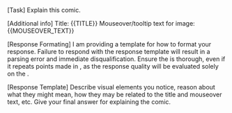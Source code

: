 [Task]
Explain this comic.

[Additional info]
Title: {{TITLE}}
Mouseover/tooltip text for image: {{MOUSEOVER_TEXT}}

[Response Formating]
 I am providing a template for how to format your response.
 Failure to respond with the response template will result in a parsing error and immediate disqualification.
 Ensure the <explanation> is thorough, even if it repeats points made in <thinking>, as the response quality will be evaluated solely on the <explanation>.

[Response Template]
<thinking>
  Describe visual elements you notice, reason about what they might mean, how they may be related to the title and mouseover text, etc.
</thinking>
<explanation>
  Give your final answer for explaining the comic.
</explanation>